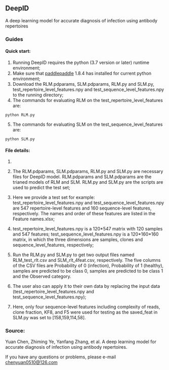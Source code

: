 ## DeepID
A deep learning model for accurate diagnosis of infection using antibody repertoires

### Guides
#### Quick start:
1) Running DeepID requires the python (3.7 version or later) runtime environment; 
2) Make sure that [paddlepaddle](https://github.com/paddlepaddle/paddle) 1.8.4 has installed for current python environment; 
3) Download the RLM.pdparams, SLM.pdparams, RLM.py and SLM.py, test_repertoire_level_features.npy and test_sequence_level_features.npy to the running directory;
4) The commands for evaluating RLM on the test_repertoire_level_features are: 
```
python RLM.py
```
5) The commands for evaluating SLM on the test_sequence_level_features are: 
```
python SLM.py
```
#### File details:
1) 

7) The RLM.pdparams, SLM.pdparams, RLM.py and SLM.py are necessary files for DeepID model. RLM.pdparams and SLM.pdparams are the trianed models of RLM and SLM. RLM.py and SLM.py are the scripts are used to predict the test set;
8) Here we provide a test set for example: test_repertoire_level_features.npy and test_sequence_level_features.npy are 547 repertoire-level features and  160 sequence-level features, respectively. The names and order of these features are listed in the Feature names.xlsx;
9) test_repertoire_level_features.npy is a 120\*547 matrix with 120 samples and 547 features; test_sequence_level_features.npy is a 120\*160\*160 matrix, in which the three dimensions are samples, clones and sequence_level_features, respectively;
10) Run the RLM.py and SLM.py to get two output files named RLM_test_rlt.csv and SLM_rlt_4feat.csv, respectively. The five columns of the CSV files are Probability of 0 (infection), Probability of 1 (healthy), samples are predicted to be class 0, samples are predicted to be class 1 and the Observed category.
11) The user also can apply it to their own data by replacing the input data (test_repertoire_level_features.npy and test_sequence_level_features.npy);
12) Here, only four sequence-level features including complexity of reads, clone fraction, KF8, and F5 were used for testing as the saved_feat in SLM.py was set to [158,159,114,58].
    
### Source: 
Yuan Chen, Zhiming Ye, Yanfang Zhang, et al. A deep learning model for accurate diagnosis of infection using antibody repertoires.

If you have any questions or problems, please e-mail chenyuan0510@126.com
